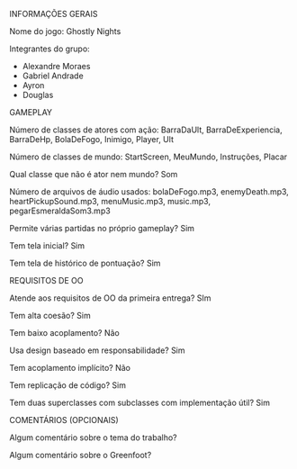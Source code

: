 INFORMAÇÕES GERAIS

Nome do jogo: Ghostly Nights

Integrantes do grupo:
- Alexandre Moraes
- Gabriel Andrade
- Ayron
- Douglas

GAMEPLAY

Número de classes de atores com ação: 
BarraDaUlt, BarraDeExperiencia, BarraDeHp, BolaDeFogo, Inimigo, Player, Ult

Número de classes de mundo: 
StartScreen, MeuMundo, Instruções, Placar

Qual classe que não é ator nem mundo?
Som

Número de arquivos de áudio usados:
bolaDeFogo.mp3, enemyDeath.mp3, heartPickupSound.mp3, menuMusic.mp3, music.mp3, pegarEsmeraldaSom3.mp3

Permite várias partidas no próprio gameplay?
Sim

Tem tela inicial?
Sim

Tem tela de histórico de pontuação?
Sim

REQUISITOS DE OO

Atende aos requisitos de OO da primeira entrega?
SIm

Tem alta coesão?
Sim

Tem baixo acoplamento?
Não

Usa design baseado em responsabilidade?
Sim

Tem acoplamento implícito?
Não

Tem replicação de código?
Sim

Tem duas superclasses com subclasses com implementação útil?
Sim

COMENTÁRIOS (OPCIONAIS)

Algum comentário sobre o tema do trabalho?


Algum comentário sobre o Greenfoot?


